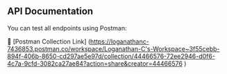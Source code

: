 
## API Documentation

You can test all endpoints using Postman:

🔗 [Postman Collection Link] (https://loganathanc-7436853.postman.co/workspace/Loganathan-C's-Workspace~3f55cebb-894f-406b-8650-cd297ae5e97d/collection/44466576-72ee2946-d0f6-4c7a-9cfd-3082ca27ae84?action=share&creator=44466576
)
